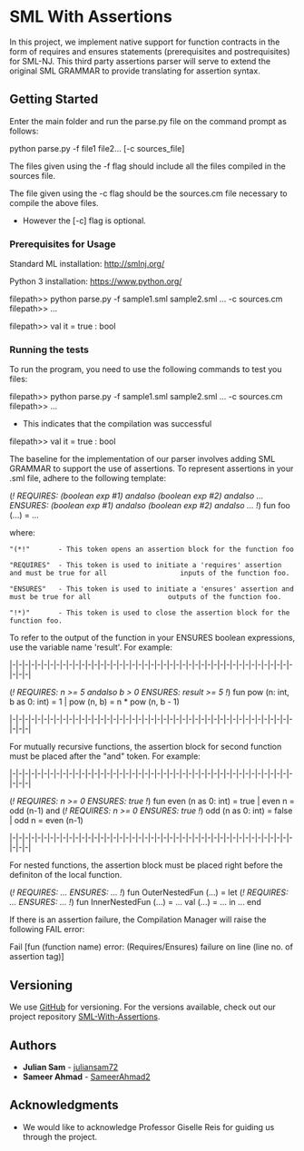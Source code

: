 # SML With Assertions

In this project, we implement native support for function contracts in the form of requires and ensures statements (prerequisites and postrequisites) for SML-NJ. This third party assertions parser will serve to extend the original SML GRAMMAR to provide translating for assertion syntax. 

## Getting Started

Enter the main folder and run the parse.py file on the command prompt as follows:

python parse.py -f file1 file2... [-c sources_file] 

The files given using the -f flag should include all the files compiled in the sources file.

The file given using the -c flag should be the sources.cm file necessary to compile the above files.

* However the [-c] flag is optional.

### Prerequisites for Usage

Standard ML installation:
http://smlnj.org/

Python 3 installation:
https://www.python.org/



filepath>> python parse.py -f sample1.sml sample2.sml ...  -c sources.cm
filepath>> ...

filepath>> val it = true : bool 

### Running the tests

To run the program, you need to use the following commands to test you files:

filepath>> python parse.py -f sample1.sml sample2.sml ...  -c sources.cm
filepath>> ...

* This indicates that the compilation was successful

filepath>> val it = true : bool

The baseline for the implementation of our parser involves adding SML GRAMMAR to support the use of
assertions. To represent assertions in your .sml file, adhere to the following template:

(*! 
	REQUIRES: (boolean exp #1) andalso (boolean exp #2) andalso ... 
	ENSURES: (boolean exp #1) andalso (boolean exp #2) andalso ...
!*)
fun foo (...) = ... 

where: 

	"(*!" 		- This token opens an assertion block for the function foo

	"REQUIRES"  - This token is used to initiate a 'requires' assertion and must be true for all 				  inputs of the function foo.

	"ENSURES"   - This token is used to initiate a 'ensures' assertion and must be true for all 				  outputs of the function foo.

	"!*)"	    - This token is used to close the assertion block for the function foo.


To refer to the output of the function in your ENSURES boolean expressions, use the variable name  'result'. For example:

|-|-|-|-|-|-|-|-|-|-|-|-|-|-|-|-|-|-|-|-|-|-|-|-|-|-|-|-|-|-|-|-|-|-|-|-|-|-|-|-|-|-|-|-|-|-|-|-|

(*!
	REQUIRES: n >= 5 andalso b > 0
	ENSURES: result >= 5 
!*)
fun pow (n: int, b as 0: int) = 1
  | pow (n, b) = n * pow (n, b - 1)


|-|-|-|-|-|-|-|-|-|-|-|-|-|-|-|-|-|-|-|-|-|-|-|-|-|-|-|-|-|-|-|-|-|-|-|-|-|-|-|-|-|-|-|-|-|-|-|-|

For mutually recursive functions, the assertion block for second function must be placed after the "and" token. For example:

|-|-|-|-|-|-|-|-|-|-|-|-|-|-|-|-|-|-|-|-|-|-|-|-|-|-|-|-|-|-|-|-|-|-|-|-|-|-|-|-|-|-|-|-|-|-|-|-|

(*!
	REQUIRES: n >= 0
	ENSURES: true
!*)
fun even (n as 0: int) = true
  | even n = odd (n-1)
and 
(*!
	REQUIRES: n >= 0
	ENSURES: true
!*)
    odd (n as 0: int) = false
  | odd n = even (n-1)


|-|-|-|-|-|-|-|-|-|-|-|-|-|-|-|-|-|-|-|-|-|-|-|-|-|-|-|-|-|-|-|-|-|-|-|-|-|-|-|-|-|-|-|-|-|-|-|-|

For nested functions, the assertion block must be placed right before the definiton of the local function.


(*!
	REQUIRES: ...
	ENSURES: ...
!*)
fun OuterNestedFun (...) =
   let
       (*!
	       REQUIRES: ...
		   ENSURES: ...
	   !*)
       fun InnerNestedFun (...) = ...
       val (...) = ...
   in
       ...
   end

If there is an assertion failure, the Compilation Manager will raise the following FAIL error:

Fail [fun (function name) error: (Requires/Ensures) failure on line (line no. of assertion tag)]

## Versioning

We use [GitHub](http://github.com/) for versioning. For the versions available, check out our project repository [SML-With-Assertions](https://github.com/Julian-Sam/SML-with-Assertions). 

## Authors

* **Julian Sam**   - [juliansam72](https://github.com/juliansam72)
* **Sameer Ahmad** - [SameerAhmad2](https://github.com/SameerAhmad2)

## Acknowledgments

* We would like to acknowledge Professor Giselle Reis for guiding us through the project.
